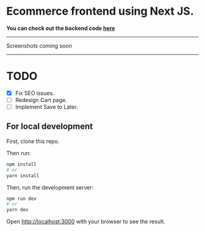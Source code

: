 # Ecommerce frontend using Next JS.

**You can check out the backend code [here](https://github.com/shiyaamsunder/ecommerce-backend)**

---

Screenshots coming soon

---

# TODO

- [x] Fix SEO issues.
- [ ] Redesign Cart page.
- [ ] Implement Save to Later.

## For local development

First, clone this repo.

Then run:

```bash
npm install
# or
yarn install
```

Then, run the development server:

```bash
npm run dev
# or
yarn dev
```

Open [http://localhost:3000](http://localhost:3000) with your browser to see the result.
